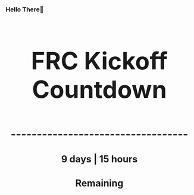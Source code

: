 ### Hello There👋

<!---START-TIMER--->
<h3 align='center' style='font-size: 64px;'>FRC Kickoff Countdown</h3>
<h3 align='center' style='font-size: 30px;'>----------------------------------</h3>
<h3 align='center' style='font-size: 25px;'>9 days | 15 hours</h3>
<h3 align='center' style='font-size: 25px;'>Remaining</h3>
<!---END-TIMER--->
